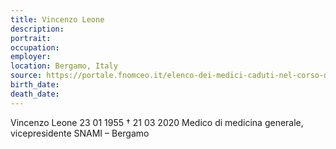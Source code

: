 ```yaml
---
title: Vincenzo Leone
description: 
portrait: 
occupation: 
employer: 
location: Bergamo, Italy
source: https://portale.fnomceo.it/elenco-dei-medici-caduti-nel-corso-dellepidemia-di-covid-19/
birth_date: 
death_date: 
---
```



Vincenzo Leone 23 01 1955 †  21 03 2020
Medico di medicina generale, vicepresidente SNAMI – Bergamo